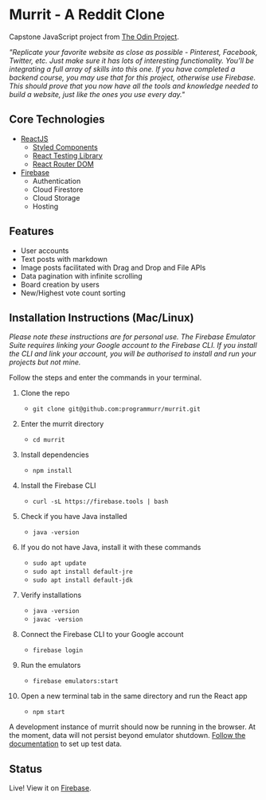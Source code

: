 # Murrit - A Reddit Clone

Capstone JavaScript project from [The Odin Project](https://www.theodinproject.com/paths/full-stack-javascript/courses/javascript/lessons/final-project).

*"Replicate your favorite website as close as possible - Pinterest, Facebook, Twitter, etc. Just make sure it has lots of interesting functionality. You’ll be integrating a full array of skills into this one. If you have completed a backend course, you may use that for this project, otherwise use Firebase. This should prove that you now have all the tools and knowledge needed to build a website, just like the ones you use every day."*

## Core Technologies
- [ReactJS](https://reactjs.org/)
  - [Styled Components](https://styled-components.com/)
  - [React Testing Library](https://testing-library.com/docs/react-testing-library/intro/)
  - [React Router DOM](https://reactrouter.com/)
- [Firebase](https://firebase.google.com/)
  - Authentication
  - Cloud Firestore
  - Cloud Storage
  - Hosting

## Features
- User accounts
- Text posts with markdown
- Image posts facilitated with Drag and Drop and File APIs
- Data pagination with infinite scrolling
- Board creation by users
- New/Highest vote count sorting

## Installation Instructions (Mac/Linux)

*Please note these instructions are for personal use. The Firebase Emulator Suite requires linking your Google account
to the Firebase CLI. If you install the CLI and link your account, you will be authorised to install and run your
projects but not mine.*

Follow the steps and enter the commands in your terminal.  

1. Clone the repo
    - `git clone git@github.com:programmurr/murrit.git`

2. Enter the murrit directory
    - `cd murrit`

3. Install dependencies
    - `npm install`

4. Install the Firebase CLI
    - `curl -sL https://firebase.tools | bash`

5. Check if you have Java installed
    - `java -version`

6. If you do not have Java, install it with these commands
    - `sudo apt update`
    - `sudo apt install default-jre`
    - `sudo apt install default-jdk`

7. Verify installations
    - `java -version`
    - `javac -version`

8. Connect the Firebase CLI to your Google account
    - `firebase login`

9. Run the emulators
    - `firebase emulators:start`

10. Open a new terminal tab in the same directory and run the React app
    - `npm start`

A development instance of murrit should now be running in 
the browser. At the moment, data will not persist beyond emulator
shutdown. [Follow the documentation](https://firebase.google.com/docs/emulator-suite/install_and_configure#startup) to set up test data.

## Status

Live! View it on [Firebase](https://murrit-ec42e.web.app).
